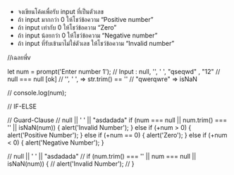 - จงเขียนโค้ดเพื่อรับ input ที่เป็นตัวเลข
- ถ้า input มากกว่า 0 ให้โชว์ข้อความ “Positive number”
- ถ้า input เท่ากับ 0 ให้โชว์ข้อความ “Zero”
- ถ้า input น้อยกว่า 0 ให้โชว์ข้อความ “Negative number”
- ถ้า input ที่รับเข้ามาไม่ใช่ตัวเลข ให้โชว์ข้อความ “Invalid number”

//เฉลยพี่v

let num = prompt('Enter number 1');
// Input : null, '', '           ', "qseqwd" , "12"
// null === null [ok]
// '', '        ', => str.trim() == ''
// "qwerqwre" => isNaN

// console.log(num);

// IF-ELSE

// Guard-Clause
// null || '       ' || "asdadada"
if (num === null || num.trim() === '' || isNaN(num)) {
    alert('Invalid Number');
} else if (+num > 0) {
    alert('Positive Number');
} else if (+num == 0) {
    alert('Zero');
} else if (+num < 0) {
    alert('Negative Number');
}

// null || '       ' || "asdadada"
// if (num.trim() === '' || num === null || isNaN(num)) {
//     alert('Invalid Number');
// }
